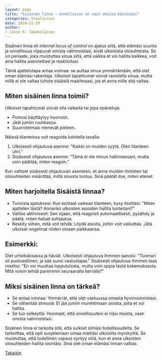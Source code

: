 ```yaml
---
layout: page
title: "Sisäinen linna – onnellisuus on vain omissa käsissäsi"
categories: Stoalaisuus
date: 2024-11-29
author:
- Janne K. Jääskeläinen
---
```

Sisäinen linna eli _internal locus of control_ on ajatus siitä, että elämäsi suunta ja onnellisuus riippuvat omista valinnoistasi, eivät ulkoisista olosuhteista. Se on periaate, joka muistuttaa sinua siitä, että vaikka et voi hallita kaikkea, voit aina hallita asennettasi ja reaktioitasi.

Tämä ajattelutapa antaa voimaa: se auttaa sinua ymmärtämään, että olet oman elämäsi rakentaja. Ulkoiset tapahtumat voivat ravistella sinua, mutta niillä ei ole valtaa tuhota sisäistä maailmaasi, jos et anna niille sitä valtaa.

## Miten sisäinen linna toimii?
Ulkoiset tapahtumat voivat olla vaikeita tai jopa epäreiluja:
* Pomosi käyttäytyy huonosti.
* Jäät jumiin ruuhkassa.
* Suunnitelmasi menevät pieleen.

Näissä tilanteissa voit reagoida kahdella tavalla:
1. Ulkoisesti ohjautuva asenne: "Kaikki on muiden syytä. Olen tilanteen uhri."
2. Sisäisesti ohjautuva asenne: "Tämä ei ole minun hallinnassani, mutta voin päättää, miten reagoin."

Kun valitset sisäisesti ohjautuvan asenteen, et anna muiden ihmisten tai olosuhteiden määrittää, miltä sinusta tuntuu. Sinä päätät itse, miten etenet.

## Miten harjoitella Sisäistä linnaa?
* Tunnista ajatuksesi: Kun kohtaat vaikean tilanteen, kysy itseltäsi: "Miten ajattelen tästä? Annanko ulkoisten asioiden hallita tunteitani?"
* Valitse aktiivisesti: Sen sijaan, että reagoisit automaattisesti, pysähdy ja päätä, miten haluat suhtautua.
* Keskity siihen, mitä voit tehdä: Löydä asioita, joihin voit vaikuttaa. Jätä ulkoiset ongelmat niiden omaan paikkaansa.

## Esimerkki:
Olet urheilukisassa ja häviät. Ulkoisesti ohjautuva ihminen sanoisi: "Tuomari oli puolueellinen, ja sää suosi vastustajaa." Sisäisesti ohjautuva ihminen taas miettisi: "En voi muuttaa lopputulosta, mutta voin oppia tästä kokemuksesta. Mitä voisin tehdä paremmin seuraavalla kerralla?"

## Miksi sisäinen linna on tärkeä?
* Se antaa voimaa: Ymmärrät, että olet vastuussa omasta hyvinvoinnistasi.
* Se vähentää stressiä: Et jää jumiin murehtimaan asioita, joita et voi hallita.
* Se tuo selkeyttä: Huomaat, että onnellisuutesi ei riipu muista, vaan omista valinnoistasi.

Sisäinen linna ei tarkoita sitä, että sulkisit silmäsi todellisuudelta. Se tarkoittaa, että opit suojelemaan omaa mieltäsi ulkoisilta myrskyiltä. Se muistuttaa, että todellinen vapaus syntyy siitä, kun et anna ulkoisten olosuhteiden hallita sisintäsi. Sinä olet oman elämäsi linnan valtias.

[Takaisin](./tyokalupakki.html)